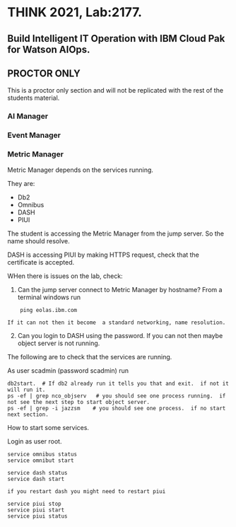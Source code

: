 # THINK 2021, Lab:2177.

## Build Intelligent IT Operation with IBM Cloud Pak for Watson AIOps.

## PROCTOR ONLY

This is a proctor only section and will not be replicated with the rest of the students material.


### AI Manager

### Event Manager

### Metric Manager

Metric Manager depends on the services running.

They are:
- Db2
- Omnibus
- DASH
- PIUI 

The student is accessing the Metric Manager from the jump server. So the name should resolve.

DASH is accessing PIUI by making HTTPS request, check that the certificate is accepted.

WHen there is issues on the lab, check:
1. Can the jump server connect to Metric Manager by hostname?
   From a terminal windows run

```
    ping eolas.ibm.com
```
    If it can not then it become  a standard networking, name resolution.

2.  Can you login to DASH using the password.  If you can not then maybe object server is not running.     

The following are to check that the services are running.

As user scadmin (password scadmin) run
```
db2start.  # If db2 already run it tells you that and exit.  if not it will run it.
ps -ef | grep nco_objserv   # you should see one process running.  if not see the next step to start object server.
ps -ef | grep -i jazzsm    # you should see one process.  if no start next section.
```

How to start some services.

Login as user root.

```
service omnibus status    
service omnibut start
```

```
service dash status
service dash start
```

```
if you restart dash you might need to restart piui

service piui stop
service piui start
service piui status
```

